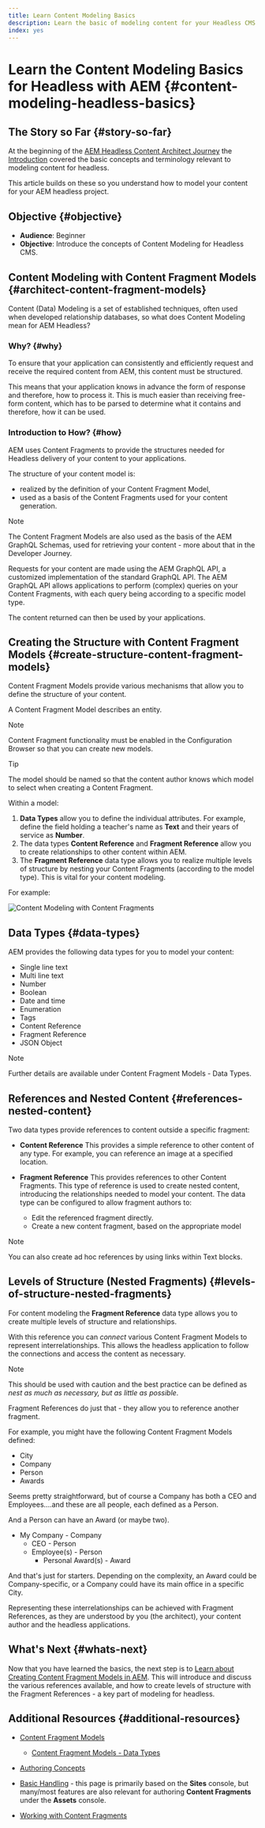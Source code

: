 ```yaml
---
title: Learn Content Modeling Basics
description: Learn the basic of modeling content for your Headless CMS using Content Fragments.
index: yes
---
```

# Learn the Content Modeling Basics for Headless with AEM {#content-modeling-headless-basics}

## The Story so Far {#story-so-far}

At the beginning of the [AEM Headless Content Architect Journey](overview.md) the [Introduction](introduction.md) covered the basic concepts and terminology relevant to modeling content for headless.

This article builds on these so you understand how to model your content for your AEM headless project.

## Objective {#objective}

* **Audience**: Beginner
* **Objective**: Introduce the concepts of Content Modeling for Headless CMS.

## Content Modeling with Content Fragment Models {#architect-content-fragment-models}

Content (Data) Modeling is a set of established techniques, often used when developed relationship databases, so what does Content Modeling mean for AEM Headless?

### Why? {#why}

To ensure that your application can consistently and efficiently request and receive the required content from AEM, this content must be structured.

This means that your application knows in advance the form of response and therefore, how to process it. This is much easier than receiving free-form content, which has to be parsed to determine what it contains and therefore, how it can be used.

### Introduction to How? {#how}

AEM uses Content Fragments to provide the structures needed for Headless delivery of your content to your applications.

The structure of your content model is:

* realized by the definition of your Content Fragment Model,
* used as a basis of the Content Fragments used for your content generation.

>[!NOTE]
>
>The Content Fragment Models are also used as the basis of the AEM GraphQL Schemas, used for retrieving your content - more about that in the Developer Journey.

Requests for your content are made using the AEM GraphQL API, a customized implementation of the standard GraphQL API. The AEM GraphQL API allows applications to perform (complex) queries on your Content Fragments, with each query being according to a specific model type.

The content returned can then be used by your applications.

## Creating the Structure with Content Fragment Models {#create-structure-content-fragment-models}

Content Fragment Models provide various mechanisms that allow you to define the structure of your content.

A Content Fragment Model describes an entity.

>[!NOTE]
>Content Fragment functionality must be enabled in the Configuration Browser so that you can create new models.

>[!TIP]
>
>The model should be named so that the content author knows which model to select when creating a Content Fragment.

Within a model:

1. **Data Types** allow you to define the individual attributes.
   For example, define the field holding a teacher's name as **Text** and their years of service as **Number**.
1. The data types **Content Reference** and **Fragment Reference** allow you to create relationships to other content within AEM.
1. The **Fragment Reference** data type allows you to realize multiple levels of structure by nesting your Content Fragments (according to the model type). This is vital for your content modeling.

For example:

![Content Modeling with Content Fragments](assets/headless-modeling-01.png "Content Modeling with Content Fragments")

## Data Types {#data-types}

AEM provides the following data types for you to model your content:

* Single line text
* Multi line text
* Number
* Boolean
* Date and time
* Enumeration
* Tags
* Content Reference
* Fragment Reference
* JSON Object

>[!NOTE]
>
>Further details are available under Content Fragment Models - Data Types.

## References and Nested Content {#references-nested-content}

Two data types provide references to content outside a specific fragment:

* **Content Reference**
  This provides a simple reference to other content of any type.
  For example, you can reference an image at a specified location.

* **Fragment Reference**
  This provides references to other Content Fragments.
  This type of reference is used to create nested content, introducing the relationships needed to model your content.
  The data type can be configured to allow fragment authors to:
  * Edit the referenced fragment directly.
  * Create a new content fragment, based on the appropriate model

>[!NOTE]
>
>You can also create ad hoc references by using links within Text blocks.

## Levels of Structure (Nested Fragments) {#levels-of-structure-nested-fragments}

For content modeling the **Fragment Reference** data type allows you to create multiple levels of structure and relationships.

With this reference you can *connect* various Content Fragment Models to represent interrelationships. This allows the headless application to follow the connections and access the content as necessary.

>[!NOTE]
>
>This should be used with caution and the best practice can be defined as *nest as much as necessary, but as little as possible*.

Fragment References do just that - they allow you to reference another fragment. 

For example, you might have the following Content Fragment Models defined:

* City
* Company
* Person
* Awards

Seems pretty straightforward, but of course a Company has both a CEO and Employees....and these are all people, each defined as a Person.

And a Person can have an Award (or maybe two).

* My Company - Company
  * CEO - Person
  * Employee(s) - Person
    * Personal Award(s) - Award

And that's just for starters. Depending on the complexity, an Award could be Company-specific, or a Company could have its main office in a specific City.

Representing these interrelationships can be achieved with Fragment References, as they are understood by you (the architect), your content author and the headless applications.

## What's Next {#whats-next}

Now that you have learned the basics, the next step is to [Learn about Creating Content Fragment Models in AEM](model-structure.md). This will introduce and discuss the various references available, and how to create levels of structure with the Fragment References - a key part of modeling for headless.

## Additional Resources {#additional-resources}

* [Content Fragment Models](/help/assets/content-fragments/content-fragments-models.md)

  * [Content Fragment Models - Data Types](/help/assets/content-fragments/content-fragments-models.md#data-types)

* [Authoring Concepts](/help/sites-authoring/author.md)

* [Basic Handling](/help/sites-authoring/basic-handling.md) - this page is primarily based on the **Sites** console, but many/most features are also relevant for authoring **Content Fragments** under the **Assets** console.

* [Working with Content Fragments](/help/assets/content-fragments/content-fragments.md)
